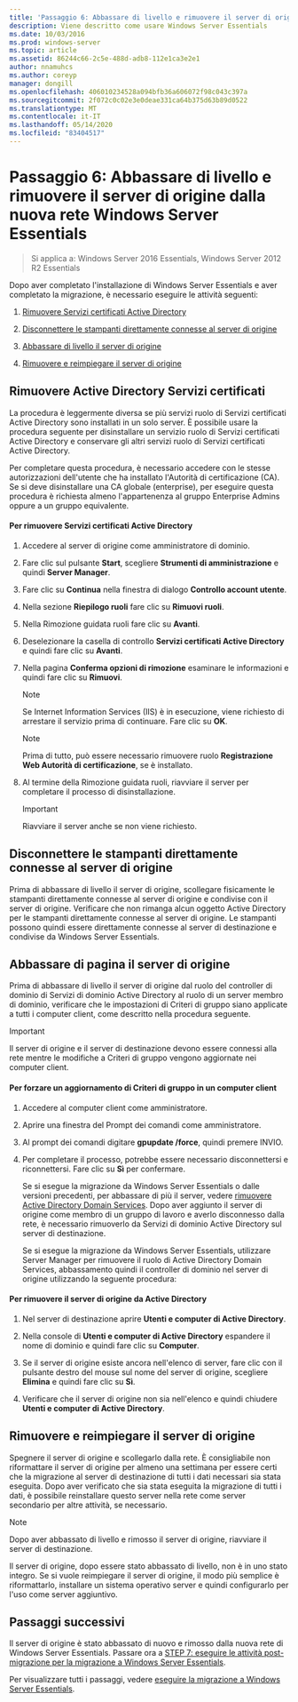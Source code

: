 ```yaml
---
title: 'Passaggio 6: Abbassare di livello e rimuovere il server di origine dalla nuova rete Windows Server Essentials'
description: Viene descritto come usare Windows Server Essentials
ms.date: 10/03/2016
ms.prod: windows-server
ms.topic: article
ms.assetid: 86244c66-2c5e-488d-adb8-112e1ca3e2e1
author: nnamuhcs
ms.author: coreyp
manager: dongill
ms.openlocfilehash: 406010234528a094bfb36a606072f98c043c397a
ms.sourcegitcommit: 2f072c0c02e3e0deae331ca64b375d63b89d0522
ms.translationtype: MT
ms.contentlocale: it-IT
ms.lasthandoff: 05/14/2020
ms.locfileid: "83404517"
---
```

# <a name="step-6-demote-and-remove-the-source-server-from-the-new-windows-server-essentials-network"></a>Passaggio 6: Abbassare di livello e rimuovere il server di origine dalla nuova rete Windows Server Essentials

>Si applica a: Windows Server 2016 Essentials, Windows Server 2012 R2 Essentials

Dopo aver completato l'installazione di Windows Server Essentials e aver completato la migrazione, è necessario eseguire le attività seguenti:  
  
1.  [Rimuovere Servizi certificati Active Directory](Step-6--Demote-and-remove-the-Source-Server-from-the-new-Windows-Server-Essentials-network.md#BKMK_ADCS)  
  
2.  [Disconnettere le stampanti direttamente connesse al server di origine](Step-6--Demote-and-remove-the-Source-Server-from-the-new-Windows-Server-Essentials-network.md#BKMK_PhysicallyDisconnect)  
  
3.  [Abbassare di livello il server di origine](Step-6--Demote-and-remove-the-Source-Server-from-the-new-Windows-Server-Essentials-network.md#BKMK_DemoteTheSourceServer)  
  
4.  [Rimuovere e reimpiegare il server di origine](Step-6--Demote-and-remove-the-Source-Server-from-the-new-Windows-Server-Essentials-network.md#BKMK_RemoveTheSourceServer)  
  
##  <a name="remove-active-directory-certificate-services"></a><a name="BKMK_ADCS"></a>Rimuovere Active Directory Servizi certificati  
 La procedura è leggermente diversa se più servizi ruolo di Servizi certificati Active Directory sono installati in un solo server. È possibile usare la procedura seguente per disinstallare un servizio ruolo di Servizi certificati Active Directory e conservare gli altri servizi ruolo di Servizi certificati Active Directory.  
  
 Per completare questa procedura, è necessario accedere con le stesse autorizzazioni dell'utente che ha installato l'Autorità di certificazione (CA). Se si deve disinstallare una CA globale (enterprise), per eseguire questa procedura è richiesta almeno l'appartenenza al gruppo Enterprise Admins oppure a un gruppo equivalente.  
  
#### <a name="to-remove-ad-cs"></a>Per rimuovere Servizi certificati Active Directory  
  
1.  Accedere al server di origine come amministratore di dominio.  
  
2.  Fare clic sul pulsante **Start**, scegliere **Strumenti di amministrazione** e quindi **Server Manager**.  
  
3.  Fare clic su **Continua** nella finestra di dialogo **Controllo account utente**.  
  
4.  Nella sezione **Riepilogo ruoli** fare clic su **Rimuovi ruoli**.  
  
5.  Nella Rimozione guidata ruoli fare clic su **Avanti**.  
  
6.  Deselezionare la casella di controllo **Servizi certificati Active Directory** e quindi fare clic su **Avanti**.  
  
7.  Nella pagina **Conferma opzioni di rimozione** esaminare le informazioni e quindi fare clic su **Rimuovi**.  
  
    > [!NOTE]
    >  Se Internet Information Services (IIS) è in esecuzione, viene richiesto di arrestare il servizio prima di continuare. Fare clic su **OK**.  
  
    > [!NOTE]
    >  Prima di tutto, può essere necessario rimuovere ruolo **Registrazione Web Autorità di certificazione**, se è installato.  
  
8.  Al termine della Rimozione guidata ruoli, riavviare il server per completare il processo di disinstallazione.  
  
    > [!IMPORTANT]
    >  Riavviare il server anche se non viene richiesto.  
  
##  <a name="disconnect-printers-that-are-directly-connected-to-the-source-server"></a><a name="BKMK_PhysicallyDisconnect"></a>Disconnettere le stampanti direttamente connesse al server di origine  
 Prima di abbassare di livello il server di origine, scollegare fisicamente le stampanti direttamente connesse al server di origine e condivise con il server di origine. Verificare che non rimanga alcun oggetto Active Directory per le stampanti direttamente connesse al server di origine. Le stampanti possono quindi essere direttamente connesse al server di destinazione e condivise da Windows Server Essentials.  
  
##  <a name="demote-the-source-server"></a><a name="BKMK_DemoteTheSourceServer"></a>Abbassare di pagina il server di origine  
 Prima di abbassare di livello il server di origine dal ruolo del controller di dominio di Servizi di dominio Active Directory al ruolo di un server membro di dominio, verificare che le impostazioni di Criteri di gruppo siano applicate a tutti i computer client, come descritto nella procedura seguente.  
  
> [!IMPORTANT]
>  Il server di origine e il server di destinazione devono essere connessi alla rete mentre le modifiche a Criteri di gruppo vengono aggiornate nei computer client.  
  
#### <a name="to-force-a-group-policy-update-on-a-client-computer"></a>Per forzare un aggiornamento di Criteri di gruppo in un computer client  
  
1. Accedere al computer client come amministratore.  
  
2. Aprire una finestra del Prompt dei comandi come amministratore.  
  
3. Al prompt dei comandi digitare **gpupdate /force**, quindi premere INVIO.  
  
4. Per completare il processo, potrebbe essere necessario disconnettersi e riconnettersi. Fare clic su **Sì** per confermare.  
  
   Se si esegue la migrazione da Windows Server Essentials o dalle versioni precedenti, per abbassare di più il server, vedere [rimuovere Active Directory Domain Services](https://technet.microsoft.com/library/hh472163.aspx). Dopo aver aggiunto il server di origine come membro di un gruppo di lavoro e averlo disconnesso dalla rete, è necessario rimuoverlo da Servizi di dominio Active Directory sul server di destinazione.  
  
   Se si esegue la migrazione da Windows Server Essentials, utilizzare Server Manager per rimuovere il ruolo di Active Directory Domain Services, abbassamento quindi il controller di dominio nel server di origine utilizzando la seguente procedura:  
  
#### <a name="to-remove-the-source-server-from-active-directory"></a>Per rimuovere il server di origine da Active Directory  
  
1.  Nel server di destinazione aprire **Utenti e computer di Active Directory**.  
  
2.  Nella console di **Utenti e computer di Active Directory** espandere il nome di dominio e quindi fare clic su **Computer**.  
  
3.  Se il server di origine esiste ancora nell'elenco di server, fare clic con il pulsante destro del mouse sul nome del server di origine, scegliere **Elimina** e quindi fare clic su **Sì**.  
  
4.  Verificare che il server di origine non sia nell'elenco e quindi chiudere **Utenti e computer di Active Directory**.  
  
##  <a name="remove-and-repurpose-the-source-server"></a><a name="BKMK_RemoveTheSourceServer"></a>Rimuovere e reimpiegare il server di origine  
 Spegnere il server di origine e scollegarlo dalla rete. È consigliabile non riformattare il server di origine per almeno una settimana per essere certi che la migrazione al server di destinazione di tutti i dati necessari sia stata eseguita. Dopo aver verificato che sia stata eseguita la migrazione di tutti i dati, è possibile reinstallare questo server nella rete come server secondario per altre attività, se necessario.  
  
> [!NOTE]
>  Dopo aver abbassato di livello e rimosso il server di origine, riavviare il server di destinazione.  
  
 Il server di origine, dopo essere stato abbassato di livello, non è in uno stato integro. Se si vuole reimpiegare il server di origine, il modo più semplice è riformattarlo, installare un sistema operativo server e quindi configurarlo per l'uso come server aggiuntivo.  
  
## <a name="next-steps"></a>Passaggi successivi  
 Il server di origine è stato abbassato di nuovo e rimosso dalla nuova rete di Windows Server Essentials. Passare ora a [STEP 7: eseguire le attività post-migrazione per la migrazione a Windows Server Essentials](Step-7--Perform-post-migration-tasks-for-the-Windows-Server-Essentials-migration.md).  
  

Per visualizzare tutti i passaggi, vedere [eseguire la migrazione a Windows Server Essentials](Migrate-from-Previous-Versions-to-Windows-Server-Essentials-or-Windows-Server-Essentials-Experience.md).


